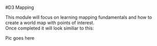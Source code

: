 #D3 Mapping

This module will focus on learning mapping fundamentals and how to create a world map with points of interest.  
Once completed it will look similiar to this:

Pic goes here
